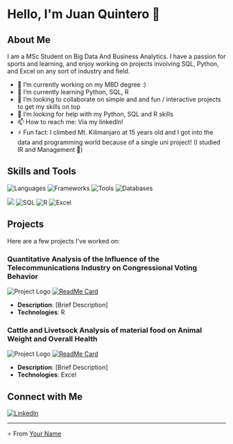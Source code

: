# Hello, I'm Juan Quintero 👋

## About Me
I am a MSc Student on Big Data And Business Analytics. I have a passion for sports and learning, and enjoy working on projects involving SQL, Python, and Excel on any sort of industry and field.

- 🔭 I’m currently working on my MBD degree :)
- 🌱 I’m currently learning Python, SQL, R
- 👯 I’m looking to collaborate on simple and and fun / interactive projects to get my skills on top
- 🤔 I’m looking for help with my Python, SQL and R skills
- 📫 How to reach me: Via my linkedIn!
- ⚡ Fun fact: I climbed Mt. Kilimanjaro at 15 years old and I got into the data and programming world because of a single uni project! (I studied IR and Management 🤧)

## Skills and Tools
![Languages](https://img.shields.io/badge/Languages-Python,_SQl,_R,_Excel-blue?style=flat-square&logo=code)
![Frameworks](https://img.shields.io/badge/Frameworks-%23YourFrameworks-brightgreen?style=flat-square&logo=framework)
![Tools](https://img.shields.io/badge/Tools-Python,_SQl,_R,_Excel-orange?style=flat-square&logo=tools)
![Databases](https://img.shields.io/badge/Databases-DBeaver-red?style=flat-square&logo=database)

<p align="left">
  <img src="https://img.icons8.com/color/48/000000/python.png"/>
  <img src="https://img.shields.io/badge/SQL-4479A1?style=for-the-badge&logo=sql&logoColor=white" alt="SQL"/>
  <img src="https://img.shields.io/badge/R-276DC3?style=for-the-badge&logo=r&logoColor=white" alt="R"/>
  <img src="https://img.shields.io/badge/Excel-217346?style=for-the-badge&logo=microsoft-excel&logoColor=white" alt="Excel"/>
</p>

## Projects
Here are a few projects I've worked on:

### Quantitative Analysis of the Influence of the Telecommunications Industry on Congressional Voting Behavior
![Project Logo](ProjectLogoURL)
[![ReadMe Card](https://github-readme-stats.vercel.app/api/pin/?username=YourUsername&repo=ProjectName&theme=radical)](https://github.com/YourUsername/ProjectName)
- **Description**: [Brief Description]
- **Technologies**: R

### Cattle and Livetsock Analysis of material food on Animal Weight and Overall Health
![Project Logo](ProjectLogoURL)
[![ReadMe Card](https://github-readme-stats.vercel.app/api/pin/?username=YourUsername&repo=ProjectName&theme=radical)](https://github.com/YourUsername/ProjectName)
- **Description**: [Brief Description]
- **Technologies**: Excel

## Connect with Me
<p align="left">
  <a href="www.linkedin.com/in/juanquinterohdez">
    <img src="https://img.shields.io/badge/LinkedIn-%230077B5.svg?style=for-the-badge&logo=linkedin&logoColor=white" alt="LinkedIn"/>
  </a>
</p>

---
⭐️ From [Your Name](https://github.com/jrquinteroh)

